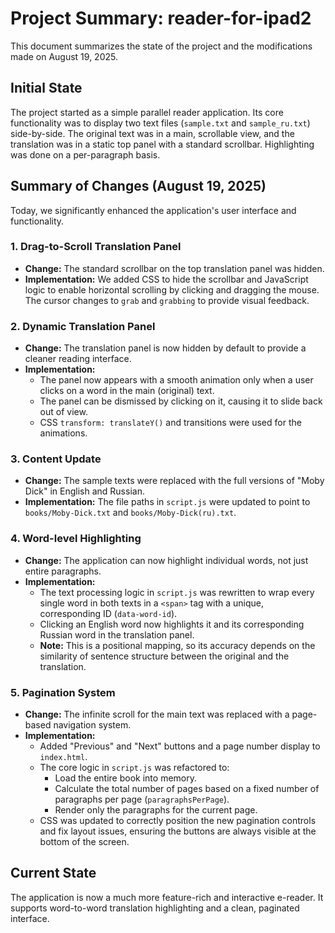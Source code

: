 # Project Summary: reader-for-ipad2

This document summarizes the state of the project and the modifications made on August 19, 2025.

## Initial State

The project started as a simple parallel reader application. Its core functionality was to display two text files (`sample.txt` and `sample_ru.txt`) side-by-side. The original text was in a main, scrollable view, and the translation was in a static top panel with a standard scrollbar. Highlighting was done on a per-paragraph basis.

## Summary of Changes (August 19, 2025)

Today, we significantly enhanced the application's user interface and functionality.

### 1. Drag-to-Scroll Translation Panel
- **Change:** The standard scrollbar on the top translation panel was hidden.
- **Implementation:** We added CSS to hide the scrollbar and JavaScript logic to enable horizontal scrolling by clicking and dragging the mouse. The cursor changes to `grab` and `grabbing` to provide visual feedback.

### 2. Dynamic Translation Panel
- **Change:** The translation panel is now hidden by default to provide a cleaner reading interface.
- **Implementation:**
    - The panel now appears with a smooth animation only when a user clicks on a word in the main (original) text.
    - The panel can be dismissed by clicking on it, causing it to slide back out of view.
    - CSS `transform: translateY()` and transitions were used for the animations.

### 3. Content Update
- **Change:** The sample texts were replaced with the full versions of "Moby Dick" in English and Russian.
- **Implementation:** The file paths in `script.js` were updated to point to `books/Moby-Dick.txt` and `books/Moby-Dick(ru).txt`.

### 4. Word-level Highlighting
- **Change:** The application can now highlight individual words, not just entire paragraphs.
- **Implementation:**
    - The text processing logic in `script.js` was rewritten to wrap every single word in both texts in a `<span>` tag with a unique, corresponding ID (`data-word-id`).
    - Clicking an English word now highlights it and its corresponding Russian word in the translation panel.
    - **Note:** This is a positional mapping, so its accuracy depends on the similarity of sentence structure between the original and the translation.

### 5. Pagination System
- **Change:** The infinite scroll for the main text was replaced with a page-based navigation system.
- **Implementation:**
    - Added "Previous" and "Next" buttons and a page number display to `index.html`.
    - The core logic in `script.js` was refactored to:
        - Load the entire book into memory.
        - Calculate the total number of pages based on a fixed number of paragraphs per page (`paragraphsPerPage`).
        - Render only the paragraphs for the current page.
    - CSS was updated to correctly position the new pagination controls and fix layout issues, ensuring the buttons are always visible at the bottom of the screen.

## Current State

The application is now a much more feature-rich and interactive e-reader. It supports word-to-word translation highlighting and a clean, paginated interface.
